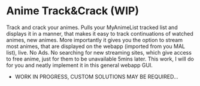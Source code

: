 # Anime Track&Crack (WIP)

Track and crack your animes.
Pulls your MyAnimeList tracked list and displays it in a manner, that makes it easy to track continuations of watched animes, new animes.
More importantly it gives you the option to stream most animes, that are displayed on the webapp (imported from you MAL list), live.
No Ads. No searching for new streaming sites, which give access to free anime, just for them to be unavailable 5mins later.
This work, I will do for you and neatly implement it in this general webapp GUI.

- WORK IN PROGRESS, CUSTOM SOLUTIONS MAY BE REQUIRED...